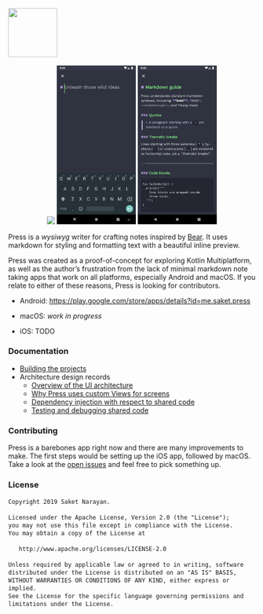 <img width="100" height="100" src="https://github.com/saket/press/raw/master/resources/circular_icon_with_shadows.png?raw=true"> 

<p align="center">
  <img width="32%" src="https://github.com/saket/press/raw/master/resources/play_store/screenshots/home.png?raw=true">
  <img width="32%" src="https://github.com/saket/press/raw/master/resources/play_store/screenshots/editor_new_note.png?raw=true">
  <img width="32%" src="https://github.com/saket/press/raw/master/resources/play_store/screenshots/editor_existing_note.png?raw=true">
</p>

Press is a *wysiwyg* writer for crafting notes inspired by [Bear](https://bear.app). It uses markdown for styling and formatting text with a beautiful inline preview. 

Press was created as a proof-of-concept for exploring Kotlin Multiplatform, as well as the author’s frustration from the lack of minimal markdown note taking apps that work on all platforms, especially Android and macOS. If you relate to either of these reasons, Press is looking for contributors. 

- Android: https://play.google.com/store/apps/details?id=me.saket.press

- macOS: *work in progress*

- iOS: TODO

### Documentation
- [Building the projects](documentation/building.md)
- Architecture design records
  - [Overview of the UI architecture](documentation/architecture.md)
  - [Why Press uses custom Views for screens](documentation/screens_as_custom_views.md)
  - [Dependency injection with respect to shared code](documentation/dependency_injection.md)
  - [Testing and debugging shared code](documentation/testing.md)

### Contributing
Press is a barebones app right now and there are many improvements to make. The first steps would be setting up the iOS app, followed by macOS. Take a look at the [open issues](https://github.com/saket/Press/issues) and feel free to pick something up.

### License
```
Copyright 2019 Saket Narayan.

Licensed under the Apache License, Version 2.0 (the "License");
you may not use this file except in compliance with the License.
You may obtain a copy of the License at

   http://www.apache.org/licenses/LICENSE-2.0

Unless required by applicable law or agreed to in writing, software
distributed under the License is distributed on an "AS IS" BASIS,
WITHOUT WARRANTIES OR CONDITIONS OF ANY KIND, either express or implied.
See the License for the specific language governing permissions and
limitations under the License.
```
